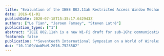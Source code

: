```yaml
---
title: "Evaluation of the IEEE 802.11ah Restricted Access Window Mechanism for dense IoT networks"
date: 2016-01-01
publishDate: 2020-07-18T15:35:17.642943Z
authors: ["Le Tian", "Jeroen Famaey", "Steven Latré"]
publication_types: ["1"]
abstract: "IEEE 802.11ah is a new Wi-Fi draft for sub-1Ghz communications, aiming to address the major challenges of the Internet of Things (IoT): connectivity among a large number of power-constrained stations deployed over a wide area. The new Restricted Access Window (RAW) mechanism promises to increase throughput and energy efficiency by dividing stations into different RAW groups. Only the stations in the same group can access the channel simultaneously, which reduces collision probability in dense scenarios. However, the draft does not specify any RAW grouping algorithms, while the grouping strategy is expected to severely impact RAW performance. To study the impact of parameters such as traffic load, number of stations and RAW group duration on optimal number of RAW groups, we implemented a sub-1Ghz PHY model and the 802.11ah MAC protocol in ns-3 to evaluate its transmission range, throughput, latency and energy efficiency in dense IoT network scenarios. The simulation shows that, with appropriate grouping, the RAW mechanism substantially improves throughput, latency and energy efficiency. Furthermore, the results suggest that the optimal grouping strategy depends on many parameters, and intelligent RAW group adaptation is necessary to maximize performance under dynamic conditions. This paper provides a major leap towards such a strategy."
featured: false
publication: "*Seventeeth International Symposium on a World of Wireless*"
doi: "10.1109/WoWMoM.2016.7523502"
---
```


